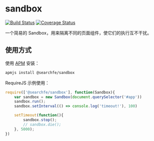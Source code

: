 # sandbox

[![Build Status](https://travis-ci.org/searchfe/sandbox.svg?branch=master)](https://travis-ci.org/searchfe/sandbox)
[![Coverage Status](https://coveralls.io/repos/github/searchfe/sandbox/badge.svg?branch=master)](https://coveralls.io/github/searchfe/sandbox?branch=master)

一个简易的 Sandbox，用来隔离不同的页面组件，使它们的执行互不干扰。

## 使用方式

使用 [APM][apmjs] 安装：

```bash
apmjs install @searchfe/sandbox
```

RequireJS 示例使用：

```javascript
require(['@searchfe/sandbox'], function(Sandbox){
    var sandbox = new Sandbox(document.querySelector('#app'))
    sandbox.run();
    sandbox.setInterval(() => console.log('timeout!'), 100)

    setTimeout(function(){
        sandbox.stop();
        // sandbox.die();
    }, 5000);
})
```

[apmjs]: https://github.com/apmjs/apmjs
